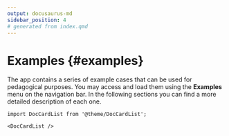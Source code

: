 ```yaml
---
output: docusaurus-md
sidebar_position: 4
# generated from index.qmd
---
```


# Examples {#examples}

The app contains a series of example cases that can be used for
pedagogical purposes. You may access and load them using the
**Examples** menu on the navigation bar. In the following sections you
can find a more detailed description of each one.

``` mdx-code-block
import DocCardList from '@theme/DocCardList';

<DocCardList />
```

